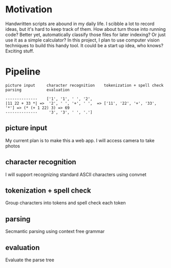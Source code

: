 # Motivation

Handwritten scripts are abound in my daily life. I scibble a lot to 
record ideas, but it's hard to keep track of them. How about turn
those into running code? Better yet, automatically classify those files
for later indexing? Or just use it as a simple calculator? In this project, 
I plan to use computer vision techniques to build this handy tool. It could
be a start up idea, who knows? Exciting stuff.

# Pipeline

    picture input     character recognition    tokenization + spell check      parsing           evaluation
    
    --------------    ['1', '1', ' ', '2',
    |11 22 + 33 *| =>  '2', ' ', '+', ' ',  => ['11', '22', '+', '33', '*'] => (* (+ 1 22) 3) => 69
    --------------     '3', '3', ' ', '.']

## picture input

My current plan is to make this a web app. I will access camera to take photos

## character recognition

I will support recognizing standard ASCII characters using convnet

## tokenization + spell check

Group characters into tokens and spell check each token

## parsing

Secmantic parsing using context free grammar

## evaluation

Evaluate the parse tree
